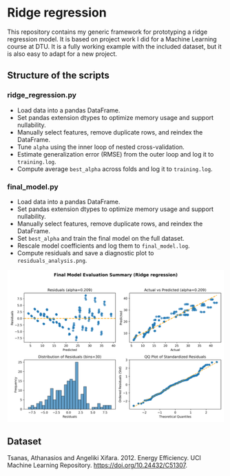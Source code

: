 
# Ridge regression

This repository contains my generic framework for prototyping a ridge regression model. It is based on project work I did for a Machine Learning course at DTU. It is a fully working example with the included dataset, but it is also easy to adapt for a new project.

## Structure of the scripts

### ridge_regression.py

- Load data into a pandas DataFrame.
- Set pandas extension dtypes to optimize memory usage and support nullability.
- Manually select features, remove duplicate rows, and reindex the DataFrame.
- Tune `alpha` using the inner loop of nested cross-validation.
- Estimate generalization error (RMSE) from the outer loop and log it to `training.log`.
- Compute average `best_alpha` across folds and log it to `training.log`.

### final_model.py

- Load data into a pandas DataFrame.
- Set pandas extension dtypes to optimize memory usage and support nullability.
- Manually select features, remove duplicate rows, and reindex the DataFrame.
- Set `best_alpha` and train the final model on the full dataset.
- Rescale model coefficients and log them to `final_model.log`.
- Compute residuals and save a diagnostic plot to `residuals_analysis.png`.

![Diagnostic plot](residuals_analysis.png)

## Dataset

Tsanas, Athanasios and Angeliki Xifara. 2012. Energy Efficiency. UCI Machine Learning Repository. <https://doi.org/10.24432/C51307>.
